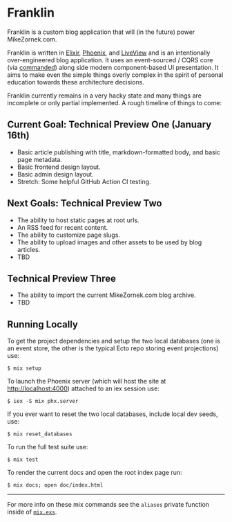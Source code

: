 # Franklin

Franklin is a custom blog application that will (in the future) power MikeZornek.com.

Franklin is written in [Elixir], [Phoenix], and [LiveView] and is an intentionally over-engineered blog application. It uses an event-sourced / CQRS core (via [commanded]) along side modern component-based UI presentation. It aims to make even the simple things overly complex in the spirit of personal education towards these architecture decisions.

[Elixir]: https://elixir-lang.org/
[Phoenix]: https://www.phoenixframework.org/
[LiveView]: https://hexdocs.pm/phoenix_live_view/Phoenix.LiveView.html
[commanded]: https://github.com/commanded/commanded

Franklin currently remains in a very hacky state and many things are incomplete or only partial implemented. A rough timeline of things to come:

## Current Goal: Technical Preview One (January 16th)

* Basic article publishing with title, markdown-formatted body, and basic page metadata.
* Basic frontend design layout.
* Basic admin design layout.
* Stretch: Some helpful GitHub Action CI testing.

## Next Goals: Technical Preview Two

* The ability to host static pages at root urls.
* An RSS feed for recent content.
* The ability to customize page slugs.
* The ability to upload images and other assets to be used by blog articles.
* TBD

## Technical Preview Three

* The ability to import the current MikeZornek.com blog archive.
* TBD

## Running Locally

To get the project dependencies and setup the two local databases (one is an event store, the other is the typical Ecto repo storing event projections) use:

```
$ mix setup
```

To launch the Phoenix server (which will host the site at <http://localhost:4000>) attached to an iex session use:

```
$ iex -S mix phx.server
```

If you ever want to reset the two local databases, include local dev seeds, use:

```
$ mix reset_databases
```

To run the full test suite use:

```
$ mix test
```

To render the current docs and open the root index page run:

```
$ mix docs; open doc/index.html
```

***

For more info on these mix commands see the `aliases` private function inside of [`mix.exs`](https://github.com/zorn/franklin/blob/main/mix.exs).
